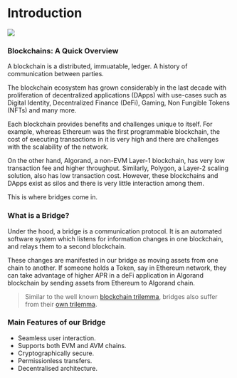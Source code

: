 # Introduction

![](../.gitbook/assets/aramid-bridge.png)

### Blockchains: A Quick Overview

A blockchain is a distributed, immuatable, ledger. A history of communication between parties.

The blockchain ecosystem has grown considerably in the last decade with proliferation of decentralized applications (DApps) with use-cases such as Digital Identity, Decentralized Finance (DeFi), Gaming, Non Fungible Tokens (NFTs) and many more.

Each blockchain provides benefits and challenges unique to itself. For example, whereas Ethereum was the first programmable blockchain, the cost of executing transactions in it is very high and there are challenges with the scalability of the network.

On the other hand, Algorand, a non-EVM Layer-1 blockchain, has very low transaction fee and higher throughput. Similarly, Polygon, a Layer-2 scaling solution, also has low transaction cost. However, these blockchains and DApps exist as silos and there is very little interaction among them.

This is where bridges come in.

### What is a Bridge?

Under the hood, a bridge is a communication protocol. It is an automated software system which listens for information changes in one blockchain, and relays them to a second blockchain.

These changes are manifested in our bridge as moving assets from one chain to another. If someone holds a Token, say in Ethereum network, they can take advantage of higher APR in a deFi application in Algorand blockchain by sending assets from Ethereum to Algorand chain.

> Similar to the well known [blockchain trilemma](https://www.ledger.com/academy/what-is-the-blockchain-trilemma?msclkid=62401980b69311ecb1bce2942376c045), bridges also suffer from their [own trilemma](https://blog.connext.network/the-interoperability-trilemma-657c2cf69f17).

### Main Features of our Bridge

* Seamless user interaction.
* Supports both EVM and AVM chains.
* Cryptographically secure.
* Permissionless transfers.
* Decentralised architecture.
